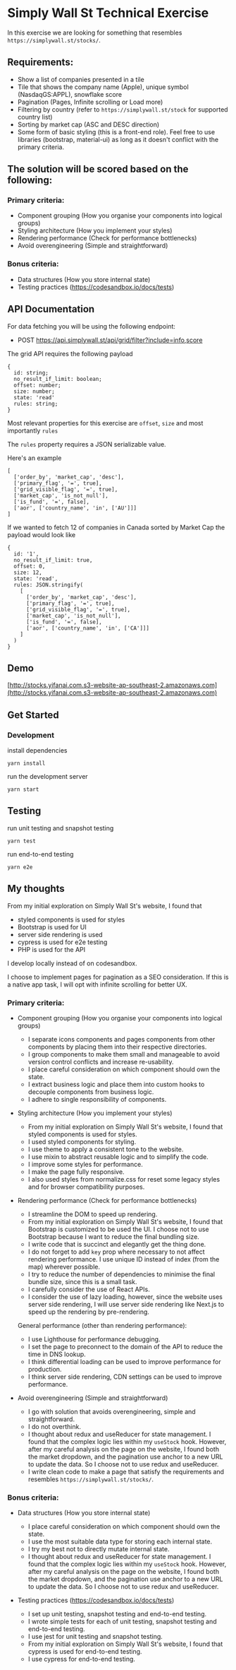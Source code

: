 # Simply Wall St Technical Exercise

In this exercise we are looking for something that resembles `https://simplywall.st/stocks/`.

## Requirements:

* Show a list of companies presented in a tile
* Tile that shows the company name (Apple), unique symbol (NasdaqGS:APPL), snowflake score
* Pagination (Pages, Infinite scrolling or Load more)
* Filtering by country (refer to `https://simplywall.st/stock` for supported country list)
* Sorting by market cap (ASC and DESC direction)
* Some form of basic styling (this is a front-end role). Feel free to use libraries (bootstrap, material-ui) as long as it doesn't conflict with the primary criteria.

## The solution will be scored based on the following:

### Primary criteria:

* Component grouping (How you organise your components into logical groups)
* Styling architecture (How you implement your styles)
* Rendering performance (Check for performance bottlenecks)
* Avoid overengineering (Simple and straightforward)

### Bonus criteria:

* Data structures (How you store internal state)
* Testing practices (https://codesandbox.io/docs/tests)

## API Documentation

For data fetching you will be using the following endpoint:

* POST https://api.simplywall.st/api/grid/filter?include=info,score

The grid API requires the following payload

```
{
  id: string;
  no_result_if_limit: boolean;
  offset: number;
  size: number;
  state: 'read'
  rules: string;
}
```

Most relevant properties for this exercise are `offset`, `size` and most importantly `rules`

The `rules` property requires a JSON serializable value.

Here's an example

```
[
  ['order_by', 'market_cap', 'desc'],
  ['primary_flag', '=', true],
  ['grid_visible_flag', '=', true],
  ['market_cap', 'is_not_null'],
  ['is_fund', '=', false],
  ['aor', ['country_name', 'in', ['AU']]]
]
```

If we wanted to fetch 12 of companies in Canada sorted by Market Cap the payload would look like

```
{
  id: '1',
  no_result_if_limit: true,
  offset: 0,
  size: 12,
  state: 'read',
  rules: JSON.stringify(
    [
      ['order_by', 'market_cap', 'desc'],
      ['primary_flag', '=', true],
      ['grid_visible_flag', '=', true],
      ['market_cap', 'is_not_null'],
      ['is_fund', '=', false],
      ['aor', ['country_name', 'in', ['CA']]]
    ]
  )
}
```

## Demo

[http://stocks.yifanai.com.s3-website-ap-southeast-2.amazonaws.com](http://stocks.yifanai.com.s3-website-ap-southeast-2.amazonaws.com)

## Get Started

### Development
install dependencies
```shell
yarn install
```

run the development server
```shell
yarn start
```

## Testing
run unit testing and snapshot testing
```shell
yarn test
```

run end-to-end testing
```shell
yarn e2e
```

## My thoughts

From my initial exploration on Simply Wall St's website, I found that
* styled components is used for styles
* Bootstrap is used for UI
* server side rendering is used
* cypress is used for e2e testing
* PHP is used for the API

I develop locally instead of on codesandbox.

I choose to implement pages for pagination as a SEO consideration.
If this is a native app task, I will opt with infinite scrolling for better UX.

### Primary criteria:

* Component grouping (How you organise your components into logical groups)
  * I separate icons components and pages components from other components by placing them into their respective directories.
  * I group components to make them small and manageable to avoid version control conflicts and increase re-usability.
  * I place careful consideration on which component should own the state.
  * I extract business logic and place them into custom hooks to decouple components from business logic.
  * I adhere to single responsibility of components.

* Styling architecture (How you implement your styles)
  * From my initial exploration on Simply Wall St's website, I found that styled components is used for styles.
  * I used styled components for styling.
  * I use theme to apply a consistent tone to the website.
  * I use mixin to abstract reusable logic and to simplify the code.
  * I improve some styles for performance.
  * I make the page fully responsive.
  * I also used styles from normalize.css for reset some legacy styles and for browser compatibility purposes.

* Rendering performance (Check for performance bottlenecks)
  * I streamline the DOM to speed up rendering.
  * From my initial exploration on Simply Wall St's website, I found that Bootstrap is customized to be used the UI. I choose not to use Bootstrap because I want to reduce the final bundling size.
  * I write code that is succinct and elegantly get the thing done.
  * I do not forget to add ```key``` prop where necessary to not affect rendering performance. I use unique ID instead of index (from the map) wherever possible.
  * I try to reduce the number of dependencies to minimise the final bundle size, since this is a small task.
  * I carefully consider the use of React APIs.
  * I consider the use of lazy loading, however, since the website uses server side rendering, I will use server side rendering like Next.js to speed up the rendering by pre-rendering.

  General performance (other than rendering performance):
  * I use Lighthouse for performance debugging.
  * I set the page to preconnect to the domain of the API to reduce the time in DNS lookup.
  * I think differential loading can be used to improve performance for production.
  * I think server side rendering, CDN settings can be used to improve performance.

* Avoid overengineering (Simple and straightforward)
  * I go with solution that avoids overengineering, simple and straightforward.
  * I do not overthink.
  * I thought about redux and useReducer for state management. I found that the complex logic lies within my ```useStock``` hook. However, after my careful analysis on the page on the website, I found both the market dropdown, and the pagination use anchor to a new URL to update the data. So I choose not to use redux and useReducer.
  * I write clean code to make a page that satisfy the requirements and resembles `https://simplywall.st/stocks/`.

### Bonus criteria:
* Data structures (How you store internal state)
  * I place careful consideration on which component should own the state.
  * I use the most suitable data type for storing each internal state.
  * I try my best not to directly mutate internal state.
  * I thought about redux and useReducer for state management. I found that the complex logic lies within my ```useStock``` hook. However, after my careful analysis on the page on the website, I found both the market dropdown, and the pagination use anchor to a new URL to update the data. So I choose not to use redux and useReducer.

* Testing practices (https://codesandbox.io/docs/tests)
  * I set up unit testing, snapshot testing and end-to-end testing.
  * I wrote simple tests for each of unit testing, snapshot testing and end-to-end testing.
  * I use jest for unit testing and snapshot testing.
  * From my initial exploration on Simply Wall St's website, I found that cypress is used for end-to-end testing.
  * I use cypress for end-to-end testing.

